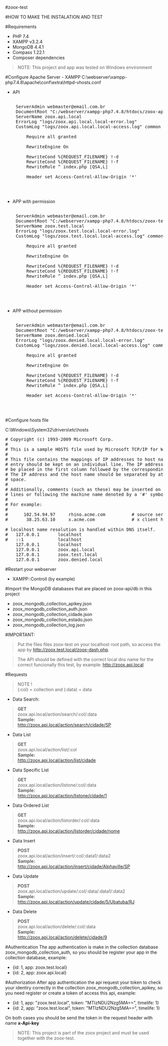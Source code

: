 #zoox-test

#HOW TO MAKE THE INSTALATION AND TEST

#Requirements
- PHP 7.4
- XAMPP v3.2.4
- MongoDB 4.4.1
- Compass 1.22.1
- Composer dependencies

> NOTE: This project and app was tested on Windows environment

#Configure Apache Server - XAMPP
C:\webserver\xampp-php7.4.8\apache\conf\extra\httpd-vhosts.conf

- API
<pre>
<VirtualHost *:80>
    ServerAdmin webmaster@email.com.br
    DocumentRoot "C:/webserver/xampp-php7.4.8/htdocs/zoox-api"
    ServerName zoox.api.local
    ErrorLog "logs/zoox.api.local.local-error.log"
    CustomLog "logs/zoox.api.local.local-access.log" common
    <Directory "C:/webserver/xampp-php7.4.8/htdocs/zoox-api">
        Require all granted

        RewriteEngine On

        RewriteCond %{REQUEST_FILENAME} !-d
        RewriteCond %{REQUEST_FILENAME} !-f
        RewriteRule ^ index.php [QSA,L]
		
		Header set Access-Control-Allow-Origin '*'
		
    </Directory>
</VirtualHost>
</pre>

- APP with permission
<pre>
<VirtualHost *:80>
    ServerAdmin webmaster@email.com.br
    DocumentRoot "C:/webserver/xampp-php7.4.8/htdocs/zoox-test"
    ServerName zoox.test.local
    ErrorLog "logs/zoox.test.local.local-error.log"
    CustomLog "logs/zoox.test.local.local-access.log" common
    <Directory "C:/webserver/xampp-php7.4.8/htdocs/zoox-test">
        Require all granted

        RewriteEngine On

        RewriteCond %{REQUEST_FILENAME} !-d
        RewriteCond %{REQUEST_FILENAME} !-f
        RewriteRule ^ index.php [QSA,L]
		
		Header set Access-Control-Allow-Origin '*'
		
    </Directory>
</VirtualHost>
</pre>

- APP without permission
<pre>
<VirtualHost *:80>
    ServerAdmin webmaster@email.com.br
    DocumentRoot "C:/webserver/xampp-php7.4.8/htdocs/zoox-test"
    ServerName zoox.denied.local
    ErrorLog "logs/zoox.denied.local.local-error.log"
    CustomLog "logs/zoox.denied.local.local-access.log" common
    <Directory "C:/webserver/xampp-php7.4.8/htdocs/zoox-test">
        Require all granted

        RewriteEngine On

        RewriteCond %{REQUEST_FILENAME} !-d
        RewriteCond %{REQUEST_FILENAME} !-f
        RewriteRule ^ index.php [QSA,L]
		
		Header set Access-Control-Allow-Origin '*'
		
    </Directory>
</VirtualHost>
</pre>

#Configure hosts file

C:\Windows\System32\drivers\etc\hosts

<pre>
# Copyright (c) 1993-2009 Microsoft Corp.
#
# This is a sample HOSTS file used by Microsoft TCP/IP for Windows.
#
# This file contains the mappings of IP addresses to host names. Each
# entry should be kept on an individual line. The IP address should
# be placed in the first column followed by the corresponding host name.
# The IP address and the host name should be separated by at least one
# space.
#
# Additionally, comments (such as these) may be inserted on individual
# lines or following the machine name denoted by a '#' symbol.
#
# For example:
#
#      102.54.94.97     rhino.acme.com          # source server
#       38.25.63.10     x.acme.com              # x client host

# localhost name resolution is handled within DNS itself.
#	127.0.0.1       localhost
#	::1             localhost
	127.0.0.1       localhost
	127.0.0.1       zoox.api.local
	127.0.0.1       zoox.test.local
	127.0.0.1       zoox.denied.local
</pre>

#Restart your webserver
- XAMPP::Controll (by example)

#Import the MongoDB databases that are placed on zoox-api/db in this project
- zoox_mongodb_collection_apikey.json
- zoox_mongodb_collection_auth.json
- zoox_mongodb_collection_cidade.json
- zoox_mongodb_collection_estado.json
- zoox_mongodb_collection_log.json

#IMPORTANT:
>Put the files files zoox-test on your localhost root path, so access the app by http://zoox.test.local/zoox-dash.php.

>The API should be defined with the correct local dns name for the correct funcionally this test, by example: http://zoox.api.local

#Requests

> NOTE !<br />
(:col) = collection and (:data) = data

- Data Search:
> <strong>GET</strong><br />
> zoox.api.local/action/search/:col/:data
> <br /><strong>Sample:</strong><br />
> http://zoox.api.local/action/search/cidade/SP

- Data List
> <strong>GET</strong><br />
> zoox.api.local/action/list/:col
> <br /><strong>Sample:</strong><br />
> http://zoox.api.local/action/list/cidade

- Data Specific List
> <strong>GET</strong><br />
> zoox.api.local/action/listone/:col/:data
> <br /><strong>Sample:</strong><br />
> http://zoox.api.local/action/listone/cidade/1

- Data Ordered List
> <strong>GET</strong><br />
> zoox.api.local/action/listorder/:col/:data
> <br /><strong>Sample:</strong><br />
> http://zoox.api.local/action/listorder/cidade/nome

- Data Insert
> <strong>POST</strong><br />
> zoox.api.local/action/insert/:col/:data1/:data2
> <br /><strong>Sample:</strong><br />
> http://zoox.api.local/action/insert/cidade/Alphaville/SP

- Data Update
> <strong>POST</strong><br />
> zoox.api.local/action/update/:col/:data/:data1/:data2
> <br /><strong>Sample:</strong><br />
> http://zoox.api.local/action/update/cidade/5/Ubatuba/RJ

- Data Delete
> <strong>POST</strong><br />
> zoox.api.local/action/delete/:col/:data
> <br /><strong>Sample:</strong><br />
> http://zoox.api.local/action/delete/cidade/9
>

#Authentication
The app authentication is make in the collection database zoox_mongodb_collection_auth, so you should be register your app in the collection database, example:
* {id: 1, app: zoox.test.local}
* {id: 2, app: zoox.api.local}

#Authorization
After app authentication the api request your token to check your identiry correctly in the collection zoox_mongodb_collection_apikey, so you need register or create a token of access this api, example:
* {id: 1, app: "zoox.test.local", token: "MTIzNDU2Nzg5MA==", timelife: 1}
* {id: 2, app: "zoox.test.local", token: "MTIzNDU2Nzg5MA==", timelife: 1}

On both cases you should be send the token in the request header with name <strong>x-Api-key</strong> 

> NOTE: This project is part of the zoox project and must be used together with the zoox-test. 